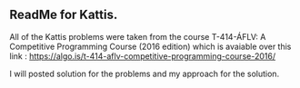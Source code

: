 ## ReadMe for Kattis.

All of the Kattis problems were taken from the course T-414-ÁFLV: A Competitive Programming Course (2016 edition) which is avaiable over this link : https://algo.is/t-414-aflv-competitive-programming-course-2016/

I will posted solution for the problems and my approach for the solution.
